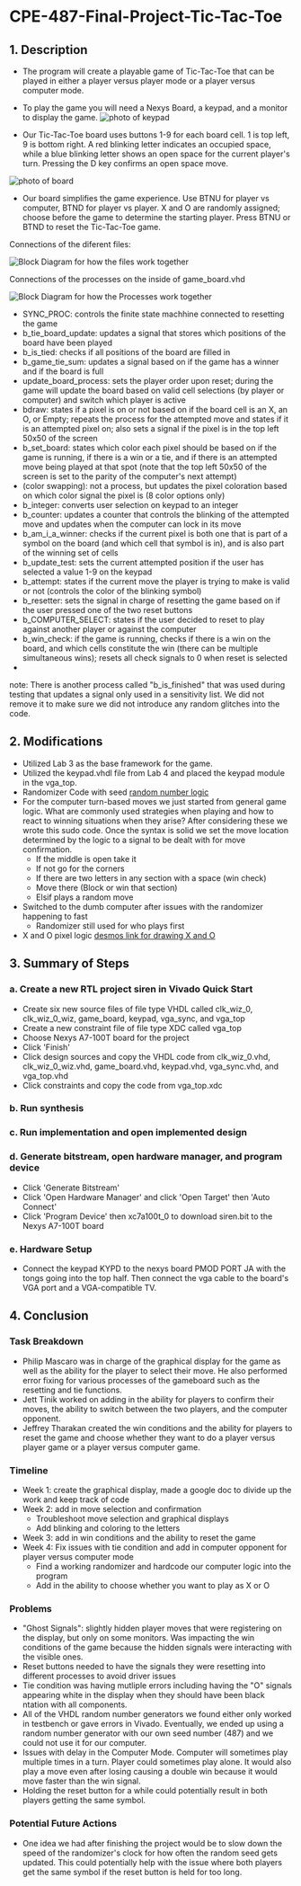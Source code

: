 # CPE-487-Final-Project-Tic-Tac-Toe
## 1. Description
  * The program will create a playable game of Tic-Tac-Toe that can be played in either a player versus player mode or a player versus computer mode.
  *  To play the game you will need a Nexys Board, a keypad, and a monitor to display the game.
     ![photo of keypad](/Images/keypad.jpg)
     
  * Our Tic-Tac-Toe board uses buttons 1-9 for each board cell. 1 is top left, 9 is bottom right. A red blinking letter indicates an occupied space, while a blue blinking letter shows an open space for the current player's turn. Pressing the D key confirms an open space move.
   
   ![photo of board](/Images/board.jpg)
 
  * Our board simplifies the game experience. Use BTNU for player vs computer, BTND for player vs player. X and O are randomly assigned; choose before the game to determine the starting player. Press BTNU or BTND to reset the Tic-Tac-Toe game.

Connections of the diferent files:

![Block Diagram for how the files work together](/Images/487_Block_Diagram.jpg)

Connections of the processes on the inside of game_board.vhd

![Block Diagram for how the Processes work together](/Images/487_Block_Diagram_Processes.jpg)

* SYNC_PROC: controls the finite state machhine connected to resetting the game
* b_tie_board_update: updates a signal that stores which positions of the board have been played
* b_is_tied: checks if all positions of the board are filled in
* b_game_tie_sum: updates a signal based on if the game has a winner and if the board is full
* update_board_process: sets the player order upon reset; during the game will update the board based on valid cell selections (by player or computer) and switch which player is active
* bdraw: states if a pixel is on or not based on if the board cell is an X, an O, or Empty; repeats the process for the attempted move and states if it is an attempted pixel on; also sets a signal if the pixel is in the top left 50x50 of the screen
* b_set_board: states which color each pixel should be based on if the game is running, if there is a win or a tie, and if there is an attempted move being played at that spot (note that the top left 50x50 of the screen is set to the parity of the computer's next attempt)
* (color swapping): not a process, but updates the pixel coloration based on which color signal the pixel is (8 color options only)
* b_integer: converts user selection on keypad to an integer
* b_counter: updates a counter that controls the blinking of the attempted move and updates when the computer can lock in its move
* b_am_i_a_winner: checks if the current pixel is both one that is part of a symbol on the board (and which cell that symbol is in), and is also part of the winning set of cells
* b_update_test: sets the current attempted position if the user has selected a value 1-9 on the keypad
* b_attempt: states if the current move the player is trying to make is valid or not (controls the color of the blinking symbol)
* b_resetter: sets the signal in charge of resetting the game based on if the user pressed one of the two reset buttons
* b_COMPUTER_SELECT: states if the user decided to reset to play against another player or against the computer
* b_win_check: if the game is running, checks if there is a win on the board, and which cells constitute the win (there can be multiple simultaneous wins); resets all check signals to 0 when reset is selected
* 




note: There is another process called "b_is_finished" that was used during testing that updates a signal only used in a sensitivity list. We did not remove it to make sure we did not introduce any random glitches into the code.

## 2. Modifications
 * Utilized Lab 3 as the base framework for the game.
 * Utilized the keypad.vhdl file from Lab 4 and placed the keypad module in the vga_top.
 * Randomizer Code with seed [random number logic ](https://en.wikipedia.org/wiki/Linear_congruential_generator)
 * For the computer turn-based moves we just started from general game logic. What are commonly used strategies when playing and how to react to winning situations when they arise? After considering these we wrote this sudo code. Once the syntax is solid we set the move location determined by the logic to a signal to be dealt with for move confirmation.
   * If the middle is open take it
   * If not go for the corners
   * If there are two letters in any section with a space (win check)
   * Move there (Block or win that section)
   * Elsif plays a random move
* Switched to the dumb computer after issues with the randomizer happening to fast
   * Randomizer still used for who plays first
* X and O pixel logic [desmos link for drawing X and O](https://www.desmos.com/calculator/irfxf6ciac)

## 3. Summary of Steps
### a. Create a new RTL project siren in Vivado Quick Start
* Create six new source files of file type VHDL called clk_wiz_0, clk_wiz_0_wiz, game_board, keypad, vga_sync, and vga_top
* Create a new constraint file of file type XDC called vga_top
* Choose Nexys A7-100T board for the project
* Click 'Finish'
* Click design sources and copy the VHDL code from clk_wiz_0.vhd, clk_wiz_0_wiz.vhd, game_board.vhd, keypad.vhd, vga_sync.vhd, and vga_top.vhd
* Click constraints and copy the code from vga_top.xdc
### b. Run synthesis
### c. Run implementation and open implemented design
### d. Generate bitstream, open hardware manager, and program device
* Click 'Generate Bitstream'
* Click 'Open Hardware Manager' and click 'Open Target' then 'Auto Connect'
* Click 'Program Device' then xc7a100t_0 to download siren.bit to the Nexys A7-100T board

### e. Hardware Setup
* Connect the keypad KYPD to the nexys board PMOD PORT JA with the tongs going into the top half. Then connect the vga cable to the board's VGA port and a VGA-compatible TV.

## 4. Conclusion
### Task Breakdown
* Philip Mascaro was in charge of the graphical display for the game as well as the ability for the player to select their move. He also performed error fixing for various processes of the gameboard such as the resetting and tie functions.
* Jett Tinik worked on adding in the ability for players to confirm their moves, the ability to switch between the two players, and the computer opponent.
* Jeffrey Tharakan created the win conditions and the ability for players to reset the game and choose whether they want to do a player versus player game or a player versus computer game.
### Timeline
* Week 1: create the graphical display, made a google doc to divide up the work and keep track of code
* Week 2: add in move selection and confirmation
  * Troubleshoot move selection and graphical displays
  * Add blinking and coloring to the letters
* Week 3: add in win conditions and the ability to reset the game 
* Week 4: Fix issues with tie condition and add in computer opponent for player versus computer mode
  * Find a working randomizer and hardcode our computer logic into the program
  * Add in the ability to choose whether you want to play as X or O
### Problems
* "Ghost Signals": slightly hidden player moves that were registering on the display, but only on some monitors. Was impacting the win conditions of the game because the hidden signals were interacting with the visible ones.
* Reset buttons needed to have the signals they were resetting into different processes to avoid driver issues
* Tie condition was having mutliple errors including having the "O" signals appearing white in the display when they should have been black
ntation with all components.
* All of the VHDL random number generators we found either only worked in testbench or gave errors in Vivado. Eventually, we ended up using a random number generator with our own seed number (487) and we could not use it for our computer.
*  Issues with delay in the Computer Mode. Computer will sometimes play multiple times in a turn. Player could sometimes play alone. It would also play a move even after losing causing a double win because it would move faster than the win signal.
*  Holding the reset button for a while could potentially result in both players getting the same symbol.
### Potential Future Actions
* One idea we had after finishing the project would be to slow down the speed of the randomizer's clock for how often the random seed gets updated. This could potentially help with the issue where both players get the same symbol if the reset button is held for too long.
